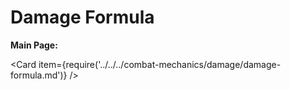 # Damage Formula

**Main Page:**

<Card item={require('../../../combat-mechanics/damage/damage-formula.md')} />

